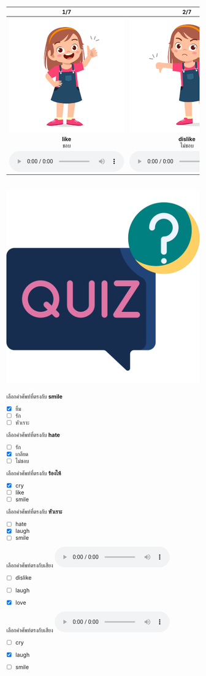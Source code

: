 <div class="carrousel">


|1/7|2/7|3/7|4/7|5/7|6/7|7/7|
| :----: | :----: | :----: | :----: | :----: | :----: | :----: |
|![](/media/img/emotion&#x20;and&#x20;feeling__like.svg)|![](/media/img/emotion&#x20;and&#x20;feeling__dislike.svg)|![](/media/img/emotion&#x20;and&#x20;feeling__hate.svg)|![](/media/img/emotion&#x20;and&#x20;feeling__love.svg)|![](/media/img/emotion&#x20;and&#x20;feeling__smile.svg)|![](/media/img/emotion&#x20;and&#x20;feeling__laugh.svg)|![](/media/img/emotion&#x20;and&#x20;feeling__cry.svg)|
|**like**<br>ชอบ|**dislike**<br>ไม่ชอบ|**hate**<br>เกลียด|**love**<br>รัก|**smile**<br>ยิ้ม|**laugh**<br>หัวเราะ|**cry**<br>ร้องไห้|
|![](/media/audio/like.mp3)|![](/media/audio/dislike.mp3)|![](/media/audio/hate.mp3)|![](/media/audio/love.mp3)|![](/media/audio/smile.mp3)|![](/media/audio/laugh.mp3)|![](/media/audio/cry.mp3)|

</div>



# ![icon](/media/icons/quiz.svg) 


 เลือกคำศัพท์ที่ตรงกับ **smile**
 - [x] ยิ้ม
 - [ ] รัก
 - [ ] หัวเราะ

 เลือกคำศัพท์ที่ตรงกับ **hate**
 - [ ] รัก
 - [x] เกลียด
 - [ ] ไม่ชอบ

 เลือกคำศัพท์ที่ตรงกับ **ร้องไห้**
 - [x] cry
 - [ ] like
 - [ ] smile

 เลือกคำศัพท์ที่ตรงกับ **หัวเราะ**
 - [ ] hate
 - [x] laugh
 - [ ] smile

 เลือกคำศัพท์ตรงกับเสียง ![](/media/audio/love.mp3) 
 - [ ] dislike
 - [ ] laugh
 - [x] love


 เลือกคำศัพท์ตรงกับเสียง ![](/media/audio/laugh.mp3) 
 - [ ] cry
 - [x] laugh
 - [ ] smile

